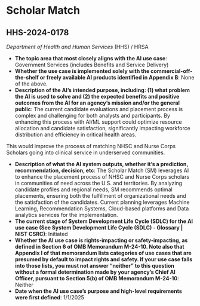 # Scholar Match
## HHS-2024-0178
_Department of Health and Human Services_ (HHS) / HRSA


+ **The topic area that most closely aligns with the AI use case**: Government Services (includes Benefits and Service Delivery)
+ **Whether the use case is implemented solely with the commercial-off-the-shelf or freely available AI products identified in Appendix B**: None of the above.
+ **Description of the AI’s intended purpose, including: (1) what problem the AI is used to solve and (2) the expected benefits and positive outcomes from the AI for an agency’s mission and/or the general public**: The current candidate evaluations and placement process is complex and challenging for both analysts and participants. By enhancing this process with AI/ML support could optimize resource allocation and candidate satisfaction, significantly impacting workforce distribution and efficiency in critical health areas.

This would improve the process of matching NHSC and Nurse Corps Scholars going into clinical service in underserved communities.
+ **Description of what the AI system outputs, whether it’s a prediction, recommendation, decision, etc**: The Scholar Match (SM) leverages AI to enhance the placement process of NHSC and Nurse Corps scholars in communities of need across the U.S. and territories. By analyzing candidate profiles and regional needs, SM recommends optimal placements, ensuring both the fulfillment of organizational needs and the satisfaction of the candidates. Current planning leverages Machine Learning, Recommendation Systems, Cloud-based platforms and Data analytics services for the implementation.
+ **The current stage of System Development Life Cycle (SDLC) for the AI use case (See System Development Life Cycle (SDLC) - Glossary | NIST CSRC)**: Initiated
+ **Whether the AI use case is rights-impacting or safety-impacting, as defined in Section 6 of OMB Memorandum M-24-10. Note also that Appendix I of that memorandum lists categories of use cases that are presumed by default to impact rights and safety. If your use case falls into those lists, you must not answer “neither” to this question without a formal determination made by your agency’s Chief AI Officer, pursuant to Section 5(b) of OMB Memorandum M-24-10**: Neither
+ **Date when the AI use case’s purpose and high-level requirements were first defined**: 1/1/2025